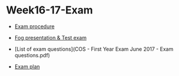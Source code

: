 # Week16-17-Exam


- [Exam procedure](FirstYearExam.md)

- [Fog presentation & Test exam](ProjectPresentationTestExam.md)
- [List of exam questions](COS - First Year Exam June 2017 - Exam questions.pdf)
- [Exam plan](ExamplanCOS.pdf)


